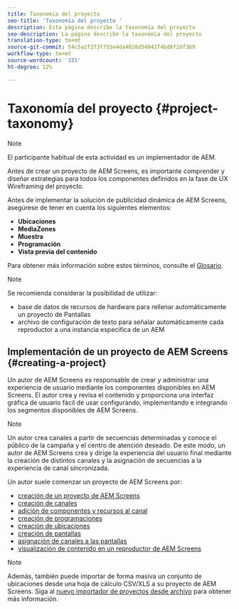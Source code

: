 ```yaml
---
title: Taxonomía del proyecto
seo-title: 'Taxonomía del proyecto '
description: Esta página describe la taxonomía del proyecto
seo-description: La página describe la taxonomía del proyecto
translation-type: tm+mt
source-git-commit: 54c5a2f2f3f755e4da4028d54042f4bd8f2df369
workflow-type: tm+mt
source-wordcount: '331'
ht-degree: 12%

---
```



# Taxonomía del proyecto {#project-taxonomy}

>[!NOTE]
>
>El participante habitual de esta actividad es un implementador de AEM.

Antes de crear un proyecto de AEM Screens, es importante comprender y diseñar estrategias para todos los componentes definidos en la fase de UX Wireframing del proyecto.

Antes de implementar la solución de publicidad dinámica de AEM Screens, asegúrese de tener en cuenta los siguientes elementos:

* **Ubicaciones**
* **MediaZones**
* **Muestra**
* **Programación**
* **Vista previa del contenido**

Para obtener más información sobre estos términos, consulte el [Glosario](https://helpx.adobe.com/experience-manager/6-5/screens/using/screens-glossary.html).

>[!NOTE]
>
>Se recomienda considerar la posibilidad de utilizar:
>
>* base de datos de recursos de hardware para rellenar automáticamente un proyecto de Pantallas
>* archivo de configuración de texto para señalar automáticamente cada reproductor a una instancia específica de un AEM


## Implementación de un proyecto de AEM Screens {#creating-a-project}

Un autor de AEM Screens es responsable de crear y administrar una experiencia de usuario mediante los componentes disponibles en AEM Screens. El autor crea y revisa el contenido y proporciona una interfaz gráfica de usuario fácil de usar configurando, implementando e integrando los segmentos disponibles de AEM Screens.

>[!NOTE]
>
>Un autor crea canales a partir de secuencias determinadas y conoce el público de la campaña y el centro de atención deseado. De este modo, un autor de AEM Screens crea y dirige la experiencia del usuario final mediante la creación de distintos canales y la asignación de secuencias a la experiencia de canal sincronizada.

Un autor suele comenzar un proyecto de AEM Screens por:

* [creación de un proyecto de AEM Screens](https://helpx.adobe.com/experience-manager/6-5/screens/using/creating-a-screens-project.html)
* [creación de canales](https://helpx.adobe.com/experience-manager/6-5/screens/using/managing-channels.html)
* [adición de componentes y recursos al canal](https://helpx.adobe.com/experience-manager/6-5/screens/using/adding-components-to-a-channel.html)
* [creación de programaciones](https://helpx.adobe.com/experience-manager/6-5/screens/using/managing-schedules.html)
* [creación de ubicaciones](https://helpx.adobe.com/experience-manager/6-5/screens/using/managing-locations.html)
* [creación de pantallas](https://helpx.adobe.com/experience-manager/6-5/screens/using/managing-displays.html)
* [asignación de canales a las pantallas](https://helpx.adobe.com/experience-manager/6-5/screens/using/channel-assignment.html)
* [visualización de contenido en un reproductor de AEM Screens](https://helpx.adobe.com/experience-manager/6-5/screens/using/working-with-screens-player.html)

>[!NOTE]
>Además, también puede importar de forma masiva un conjunto de ubicaciones desde una hoja de cálculo CSV/XLS a su proyecto de AEM Screens. Siga al [nuevo importador de proyectos desde archivo](https://helpx.adobe.com/experience-manager/6-5/screens/using/project-importer.html) para obtener más información.
